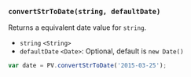 ### ``convertStrToDate(string, defaultDate)``
Returns a equivalent date value for ``string``.

- `string` `<String>`
- `defaultDate` `<Date>`: Optional, default is `new Date()`

```js
var date = PV.convertStrToDate('2015-03-25');
```